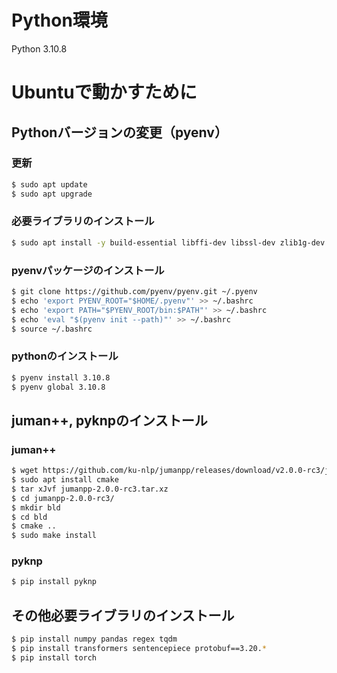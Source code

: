 # Python環境
Python 3.10.8

# Ubuntuで動かすために
## Pythonバージョンの変更（pyenv）
### 更新
```sh
$ sudo apt update
$ sudo apt upgrade
```

### 必要ライブラリのインストール
```sh
$ sudo apt install -y build-essential libffi-dev libssl-dev zlib1g-dev liblzma-dev libbz2-dev libreadline-dev libsqlite3-dev libopencv-dev tk-dev git
```

### pyenvパッケージのインストール
```sh
$ git clone https://github.com/pyenv/pyenv.git ~/.pyenv
$ echo 'export PYENV_ROOT="$HOME/.pyenv"' >> ~/.bashrc
$ echo 'export PATH="$PYENV_ROOT/bin:$PATH"' >> ~/.bashrc
$ echo 'eval "$(pyenv init --path)"' >> ~/.bashrc
$ source ~/.bashrc
```

### pythonのインストール
```sh
$ pyenv install 3.10.8
$ pyenv global 3.10.8
```

## juman++, pyknpのインストール
### juman++
```sh
$ wget https://github.com/ku-nlp/jumanpp/releases/download/v2.0.0-rc3/jumanpp-2.0.0-rc3.tar.xz
$ sudo apt install cmake
$ tar xJvf jumanpp-2.0.0-rc3.tar.xz
$ cd jumanpp-2.0.0-rc3/
$ mkdir bld
$ cd bld
$ cmake ..
$ sudo make install
```

### pyknp
```sh
$ pip install pyknp
```

## その他必要ライブラリのインストール
```sh
$ pip install numpy pandas regex tqdm
$ pip install transformers sentencepiece protobuf==3.20.*
$ pip install torch
```
